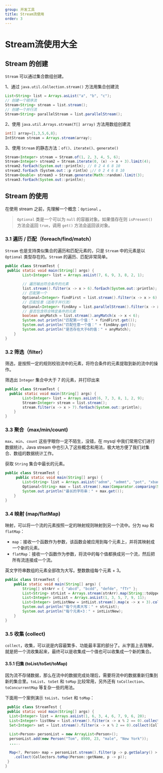 ```yaml
---
group: 开发工具
title: Stream流使用
order: 3
---
```



# Stream流使用大全

## Stream 的创建

`Stream` 可以通过集合数组创建。

1、通过 `java.util.Collection.stream()` 方法用集合创建流

```java
List<String> list = Arrays.asList("a", "b", "c");  
// 创建一个顺序流  
Stream<String> stream = list.stream();  
// 创建一个并行流  
Stream<String> parallelStream = list.parallelStream();  
```

2、使用 `java.util.Arrays.stream(T[] array)` 方法用数组创建流

```java
int[] array={1,3,5,6,8};  
IntStream stream = Arrays.stream(array); 
```

3、使用 `Stream` 的静态方法：`of()、iterate()、generate()`

```java
Stream<Integer> stream = Stream.of(1, 2, 3, 4, 5, 6);  
Stream<Integer> stream2 = Stream.iterate(0, (x) -> x + 3).limit(4);  
stream2.forEach(System.out::println); // 0 2 4 6 8 10  
stream2.forEach（System.out：:p rintln）;// 0 2 4 6 8 10 
Stream<Double> stream3 = Stream.generate(Math::random).limit(3);  
stream3.forEach(System.out::println);
```



## Stream 的使用

在使用 stream 之前，先理解一个概念：`Optional` 。

> `Optional` 类是一个可以为 `null` 的容器对象。如果值存在则 `isPresent()` 方法会返回 `true`，调用 `get()` 方法会返回该对象。

### 3.1 遍历 / 匹配（foreach/find/match）

`Stream` 也是支持类似集合的遍历和匹配元素的，只是 `Stream` 中的元素是以 `Optional` 类型存在的。`Stream` 的遍历、匹配非常简单。

```java
public class StreamTest {  
 public static void main(String[] args) {  
        List<Integer> list = Arrays.asList(7, 6, 9, 3, 8, 2, 1);  
  
        // 遍历输出符合条件的元素  
        list.stream().filter(x -> x > 6).forEach(System.out::println);  
        // 匹配第一个  
        Optional<Integer> findFirst = list.stream().filter(x -> x > 6).findFirst();  
        // 匹配任意（适用于并行流）  
        Optional<Integer> findAny = list.parallelStream().filter(x -> x > 6).findAny();  
        // 是否包含符合特定条件的元素  
        boolean anyMatch = list.stream().anyMatch(x -> x < 6);  
        System.out.println("匹配第一个值：" + findFirst.get());  
        System.out.println("匹配任意一个值：" + findAny.get());  
        System.out.println("是否存在大于6的值：" + anyMatch);  
    }  
}  
```

### 3.2 筛选（filter）

筛选，是按照一定的规则校验流中的元素，将符合条件的元素提取到新的流中的操作。

筛选出 `Integer` 集合中大于 7 的元素，并打印出来

```java
public class StreamTest {  
  public static void main(String[] args) {  
  		List<Integer> list = Arrays.asList(6, 7, 3, 8, 1, 2, 9);  
  		Stream<Integer> stream = list.stream();  
  		stream.filter(x -> x > 7).forEach(System.out::println);  
 	}  
} 
```

### 3.3 聚合（max/min/count)

`max`、`min`、`count` 这些字眼你一定不陌生，没错，在 mysql 中我们常用它们进行数据统计。Java stream 中也引入了这些概念和用法，极大地方便了我们对集合、数组的数据统计工作。

获取 `String` 集合中最长的元素。

```java
public class StreamTest {  
     public static void main(String[] args) {  
  		List<String> list = Arrays.asList("adnm", "admmt", "pot", "xbangd", "weoujgsd");  
  		Optional<String> max = list.stream().max(Comparator.comparing(String::length));  
  		System.out.println("最长的字符串：" + max.get());  
 	}  
}  
```

### 3.4 映射 (map/flatMap)

映射，可以将一个流的元素按照一定的映射规则映射到另一个流中。分为 `map` 和 `flatMap`：

- `map`：接收一个函数作为参数，该函数会被应用到每个元素上，并将其映射成一个新的元素。
- `flatMap`：接收一个函数作为参数，将流中的每个值都换成另一个流，然后把所有流连接成一个流。

英文字符串数组的元素全部改为大写。整数数组每个元素 + 3。

```java
public class StreamTest {  
 	public static void main(String[] args) {  
  		String[] strArr = { "abcd", "bcdd", "defde", "fTr" };  
  		List<String> strList = Arrays.stream(strArr).map(String::toUpperCase).collect(Collectors.toList()); 
 		List<Integer> intList = Arrays.asList(1, 3, 5, 7, 9, 11);  
  		List<Integer> intListNew = intList.stream().map(x -> x + 3).collect(Collectors.toList());  
  		System.out.println("每个元素大写：" + strList);  
  		System.out.println("每个元素+3：" + intListNew);  
 	}  
}  
```



### 3.5 收集 (collect)

`collect`，收集，可以说是内容最繁多、功能最丰富的部分了。从字面上去理解，就是把一个流收集起来，最终可以是收集成一个值也可以收集成一个新的集合。

#### 3.5.1 归集 (toList/toSet/toMap)

因为流不存储数据，那么在流中的数据完成处理后，需要将流中的数据重新归集到新的集合里。`toList`、`toSet` 和 `toMap` 比较常用，另外还有 `toCollection`、`toConcurrentMap` 等复杂一些的用法。

下面用一个案例演示 `toList`、`toSet` 和 `toMap`：

```java
 public class StreamTest {  
 public static void main(String[] args) {  
  List<Integer> list = Arrays.asList(1, 6, 3, 4, 6, 7, 9, 6, 20);  
  List<Integer> listNew = list.stream().filter(x -> x % 2 == 0).collect(Collectors.toList());  
  Set<Integer> set = list.stream().filter(x -> x % 2 == 0).collect(Collectors.toSet());  
  
  List<Person> personList = new ArrayList<Person>();  
  personList.add(new Person("Tom", 8900, 23, "male", "New York"));  
  .....
    
  Map<?, Person> map = personList.stream().filter(p -> p.getSalary() > 8000)  
    .collect(Collectors.toMap(Person::getName, p -> p));  
 }  
}  
```



